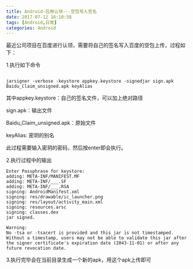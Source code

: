 ```yaml
---
title: Android-应用认领---空包写入签名
date: 2017-07-12 16:10:58
tags: [Android,日常]
categories: Android
---
```


最近公司项目在百度进行认领，需要将自己的签名写入百度的空包上传，过程如下：

1.执行如下命令

```

jarsigner -verbose -keystore appkey.keystore -signedjar sign.apk Baidu_Claim_unsigned.apk keyAlias

```

其中appkey.keystore：自己的签名文件，可以加上绝对路径

sign.apk：输出文件

Baidu_Claim_unsigned.apk：原始文件

keyAlias: 密玥的别名

此过程需要输入密玥的密码，然后按enter即会执行。

2.执行过程中的输出

```
Enter Passphrase for keystore:
adding: META-INF/MANIFEST.MF
adding: META-INF/___.SF
adding: META-INF/___.RSA
signing: AndroidManifest.xml
signing: res/drawable/ic_launcher.png
signing: res/layout/activity_main.xml
signing: resources.arsc
signing: classes.dex
jar signed.

Warning:
No -tsa or -tsacert is provided and this jar is not timestamped. Without a timestamp, users may not be able to validate this jar after the signer certificate's expiration date (2043-11-01) or after any future revocation date. 
```


3.执行完毕会在当前目录生成一个新的apk，用这个apk上传即可
